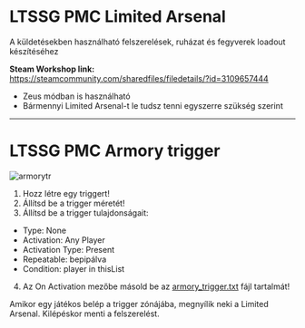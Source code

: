# **LTSSG PMC Limited Arsenal**

A küldetésekben használható felszerelések, ruházat és fegyverek loadout készítéséhez

**Steam Workshop link:** https://steamcommunity.com/sharedfiles/filedetails/?id=3109657444

- Zeus módban is használható
- Bármennyi Limited Arsenal-t le tudsz tenni egyszerre szükség szerint
---

# **LTSSG PMC Armory trigger**

![armorytr](https://github.com/LTSSG/ltssg-pmc-limited-arsenal/assets/153441445/29206145-815e-4a58-80b6-f5b9042a1b21)

1. Hozz létre egy triggert!
2. Állítsd be a trigger méretét!
3. Állítsd be a trigger tulajdonságait:
* Type: None
* Activation: Any Player
* Activation Type: Present
* Repeatable: bepipálva
* Condition: player in thisList

4. Az On Activation mezőbe másold be az [armory_trigger.txt](https://github.com/LTSSG/ltssg-pmc-limited-arsenal/blob/main/armory_trigger.txt) fájl tartalmát!

Amikor egy játékos belép a trigger zónájába, megnyílik neki a Limited Arsenal. Kilépéskor menti a felszerelést.
